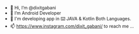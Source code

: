 - 👋 Hi, I’m @dixitgabani
- 👀 I’m Android Developer
- 💞️ I'm developing app in ⌨️ JAVA & Kotlin Both Languages.
- 📫 https://www.instagram.com/dixit_gabani/ to reach me ...

<!---
dixitgabani/dixitgabani is a ✨ special ✨ repository because its `README.md` (this file) appears on your GitHub profile.
You can click the Preview link to take a look at your changes.
--->
